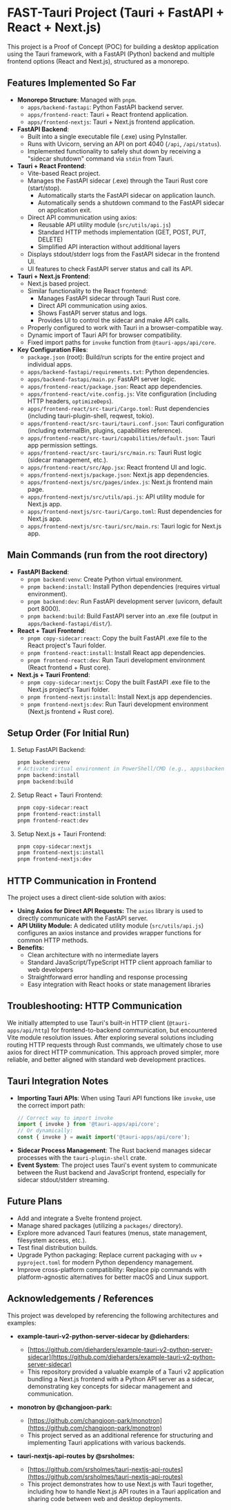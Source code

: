 # FAST-Tauri Project (Tauri + FastAPI + React + Next.js)

This project is a Proof of Concept (POC) for building a desktop application using the Tauri framework, with a FastAPI (Python) backend and multiple frontend options (React and Next.js), structured as a monorepo.

## Features Implemented So Far

*   **Monorepo Structure**: Managed with `pnpm`.
    *   `apps/backend-fastapi`: Python FastAPI backend server.
    *   `apps/frontend-react`: Tauri + React frontend application.
    *   `apps/frontend-nextjs`: Tauri + Next.js frontend application.
*   **FastAPI Backend**:
    *   Built into a single executable file (.exe) using PyInstaller.
    *   Runs with Uvicorn, serving an API on port 4040 (`/api`, `/api/status`).
    *   Implemented functionality to safely shut down by receiving a "sidecar shutdown" command via `stdin` from Tauri.
*   **Tauri + React Frontend**:
    *   Vite-based React project.
    *   Manages the FastAPI sidecar (.exe) through the Tauri Rust core (start/stop).
        *   Automatically starts the FastAPI sidecar on application launch.
        *   Automatically sends a shutdown command to the FastAPI sidecar on application exit.
    *   Direct API communication using axios:
        *   Reusable API utility module (`src/utils/api.js`)
        *   Standard HTTP methods implementation (GET, POST, PUT, DELETE)
        *   Simplified API interaction without additional layers
    *   Displays stdout/stderr logs from the FastAPI sidecar in the frontend UI.
    *   UI features to check FastAPI server status and call its API.
*   **Tauri + Next.js Frontend**:
    *   Next.js based project.
    *   Similar functionality to the React frontend:
        *   Manages FastAPI sidecar through Tauri Rust core.
        *   Direct API communication using axios.
        *   Shows FastAPI server status and logs.
        *   Provides UI to control the sidecar and make API calls.
    *   Properly configured to work with Tauri in a browser-compatible way.
    *   Dynamic import of Tauri API for browser compatibility.
    *   Fixed import paths for `invoke` function from `@tauri-apps/api/core`.
*   **Key Configuration Files**:
    *   `package.json` (root): Build/run scripts for the entire project and individual apps.
    *   `apps/backend-fastapi/requirements.txt`: Python dependencies.
    *   `apps/backend-fastapi/main.py`: FastAPI server logic.
    *   `apps/frontend-react/package.json`: React app dependencies.
    *   `apps/frontend-react/vite.config.js`: Vite configuration (including HTTP headers, `optimizeDeps`).
    *   `apps/frontend-react/src-tauri/Cargo.toml`: Rust dependencies (including tauri-plugin-shell, reqwest, tokio).
    *   `apps/frontend-react/src-tauri/tauri.conf.json`: Tauri configuration (including externalBin, plugins, capabilities reference).
    *   `apps/frontend-react/src-tauri/capabilities/default.json`: Tauri app permission settings.
    *   `apps/frontend-react/src-tauri/src/main.rs`: Tauri Rust logic (sidecar management, etc.).
    *   `apps/frontend-react/src/App.jsx`: React frontend UI and logic.
    *   `apps/frontend-nextjs/package.json`: Next.js app dependencies.
    *   `apps/frontend-nextjs/src/pages/index.js`: Next.js frontend main page.
    *   `apps/frontend-nextjs/src/utils/api.js`: API utility module for Next.js app.
    *   `apps/frontend-nextjs/src-tauri/Cargo.toml`: Rust dependencies for Next.js app.
    *   `apps/frontend-nextjs/src-tauri/src/main.rs`: Tauri logic for Next.js app.

## Main Commands (run from the root directory)

*   **FastAPI Backend**:
    *   `pnpm backend:venv`: Create Python virtual environment.
    *   `pnpm backend:install`: Install Python dependencies (requires virtual environment).
    *   `pnpm backend:dev`: Run FastAPI development server (uvicorn, default port 8000).
    *   `pnpm backend:build`: Build FastAPI server into an .exe file (output in `apps/backend-fastapi/dist/`).
*   **React + Tauri Frontend**:
    *   `pnpm copy-sidecar:react`: Copy the built FastAPI .exe file to the React project's Tauri folder.
    *   `pnpm frontend-react:install`: Install React app dependencies.
    *   `pnpm frontend-react:dev`: Run Tauri development environment (React frontend + Rust core).
*   **Next.js + Tauri Frontend**:
    *   `pnpm copy-sidecar:nextjs`: Copy the built FastAPI .exe file to the Next.js project's Tauri folder.
    *   `pnpm frontend-nextjs:install`: Install Next.js app dependencies.
    *   `pnpm frontend-nextjs:dev`: Run Tauri development environment (Next.js frontend + Rust core).

## Setup Order (For Initial Run)

1.  Setup FastAPI Backend:
    ```bash
    pnpm backend:venv
    # Activate virtual environment in PowerShell/CMD (e.g., apps\backend-fastapi\.venv\Scripts\activate.bat)
    pnpm backend:install
    pnpm backend:build
    ```
2.  Setup React + Tauri Frontend:
    ```bash
    pnpm copy-sidecar:react
    pnpm frontend-react:install
    pnpm frontend-react:dev
    ```
3.  Setup Next.js + Tauri Frontend:
    ```bash
    pnpm copy-sidecar:nextjs
    pnpm frontend-nextjs:install
    pnpm frontend-nextjs:dev
    ```

## HTTP Communication in Frontend

The project uses a direct client-side solution with axios:

*   **Using Axios for Direct API Requests:** The `axios` library is used to directly communicate with the FastAPI server.
*   **API Utility Module:** A dedicated utility module (`src/utils/api.js`) configures an axios instance and provides wrapper functions for common HTTP methods.
*   **Benefits:**
    *   Clean architecture with no intermediate layers
    *   Standard JavaScript/TypeScript HTTP client approach familiar to web developers
    *   Straightforward error handling and response processing
    *   Easy integration with React hooks or state management libraries

## Troubleshooting: HTTP Communication

We initially attempted to use Tauri's built-in HTTP client (`@tauri-apps/api/http`) for frontend-to-backend communication, but encountered Vite module resolution issues. After exploring several solutions including routing HTTP requests through Rust commands, we ultimately chose to use axios for direct HTTP communication. This approach proved simpler, more reliable, and better aligned with standard web development practices.

## Tauri Integration Notes

*   **Importing Tauri APIs**: When using Tauri API functions like `invoke`, use the correct import path:
    ```javascript
    // Correct way to import invoke
    import { invoke } from '@tauri-apps/api/core';
    // Or dynamically:
    const { invoke } = await import('@tauri-apps/api/core');
    ```
*   **Sidecar Process Management**: The Rust backend manages sidecar processes with the `tauri-plugin-shell` crate.
*   **Event System**: The project uses Tauri's event system to communicate between the Rust backend and JavaScript frontend, especially for sidecar stdout/stderr streaming.

## Future Plans

*   Add and integrate a Svelte frontend project.
*   Manage shared packages (utilizing a `packages/` directory).
*   Explore more advanced Tauri features (menus, state management, filesystem access, etc.).
*   Test final distribution builds.
*   Upgrade Python packaging: Replace current packaging with `uv` + `pyproject.toml` for modern Python dependency management.
*   Improve cross-platform compatibility: Replace pip commands with platform-agnostic alternatives for better macOS and Linux support.

## Acknowledgements / References

This project was developed by referencing the following architectures and examples:

*   **example-tauri-v2-python-server-sidecar by @dieharders:**
    *   [https://github.com/dieharders/example-tauri-v2-python-server-sidecar](https://github.com/dieharders/example-tauri-v2-python-server-sidecar)
    *   This repository provided a valuable example of a Tauri v2 application bundling a Next.js frontend with a Python API server as a sidecar, demonstrating key concepts for sidecar management and communication.

*   **monotron by @changjoon-park:**
    *   [https://github.com/changjoon-park/monotron](https://github.com/changjoon-park/monotron)
    *   This project served as an additional reference for structuring and implementing Tauri applications with various backends.

*   **tauri-nextjs-api-routes by @srsholmes:**
    *   [https://github.com/srsholmes/tauri-nextjs-api-routes](https://github.com/srsholmes/tauri-nextjs-api-routes)
    *   This project demonstrates how to use Next.js with Tauri together, including how to handle Next.js API routes in a Tauri application and sharing code between web and desktop deployments.

